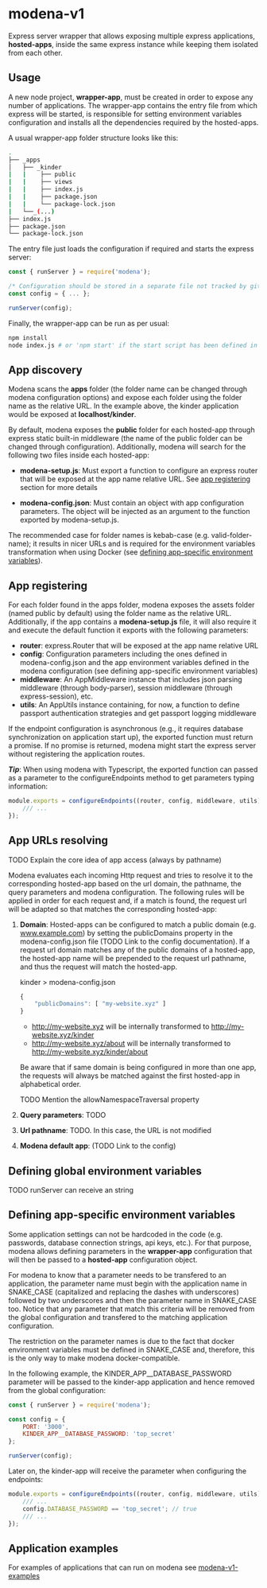 # modena-v1

Express server wrapper that allows exposing multiple express applications, **hosted-apps**, inside the same express instance while keeping them isolated from each other.

## Usage

A new node project, **wrapper-app**, must be created in order to expose any number of applications. The wrapper-app contains the entry file from which express will be started, is responsible for setting environment variables configuration and installs all the dependencies required by the hosted-apps.

A usual wrapper-app folder structure looks like this:

```bash
.  
├── _apps  
│   ├── _kinder  
|   |    ├── public  
|   |    ├── views  
|   |    ├── index.js
|   |    ├── package.json  
|   |    └── package-lock.json  
|   └──_(...)
├── index.js  
├── package.json  
└── package-lock.json  
```

The entry file just loads the configuration if required and starts the express server:

```javascript
const { runServer } = require('modena');

/* Configuration should be stored in a separate file not tracked by git */
const config = { ... };

runServer(config);
```

Finally, the wrapper-app can be run as per usual:

```bash
npm install
node index.js # or 'npm start' if the start script has been defined in the package.json
```

## App discovery

Modena scans the **apps** folder (the folder name can be changed through modena configuration options) and expose each folder using the folder name as the relative URL. In the example above, the kinder application would be exposed at **localhost/kinder**.

By default, modena exposes the **public** folder for each hosted-app through express static built-in middleware (the name of the public folder can be changed through configuration). Additionally, modena will search for the following two files inside each hosted-app:

- **modena-setup.js**: Must export a function to configure an express router that will be exposed at the app name relative URL. See [app registering](#app-registering) section for more details

- **modena-config.json**: Must contain an object with app configuration parameters. The object will be injected as an argument to the function exported by modena-setup.js.

The recommended case for folder names is kebab-case (e.g. valid-folder-name); it results in nicer URLs and is required for the environment variables transformation when using Docker (see [defining app-specific environment variables](#defining-app-specific-environment-variables)).

## App registering

For each folder found in the apps folder, modena exposes the assets folder (named public by default) using the folder name as the relative URL. Additionally, if the app contains a **modena-setup.js** file, it will also require it and execute the default function it exports with the following parameters:

- **router**: express.Router that will be exposed at the app name relative URL
- **config**: Configuration parameters including the ones defined in modena-config.json and the app environment variables defined in the modena configuration (see defining app-specific environment variables)
- **middleware**: An AppMiddleware instance that includes json parsing middleware (through body-parser), session middleware (through express-session), etc.
- **utils**: An AppUtils instance containing, for now, a function to define passport authentication strategies and get passport logging middleware

If the endpoint configuration is asynchronous (e.g., it requires database synchronization on application start up), the exported function must return a promise. If no promise is returned, modena might start the express server without registering the application routes.

_**Tip**_: When using modena with Typescript, the exported function can passed as a parameter to the configureEndpoints method to get parameters typing information:

```javascript
module.exports = configureEndpoints((router, config, middleware, utils) => {
    /// ...
});
```

## App URLs resolving

TODO Explain the core idea of app access (always by pathname)

Modena evaluates each incoming Http request and tries to resolve it to the corresponding hosted-app based on the url domain, the pathname, the query parameters and modena configuration. The following rules will be applied in order for each request and, if a match is found, the request url will be adapted so that matches the corresponding hosted-app:

1. **Domain**: Hosted-apps can be configured to match a public domain (e.g. www.example.com) by setting the publicDomains property in the modena-config.json file (TODO Link to the config documentation). If a request url domain matches any of the public domains of a hosted-app, the hosted-app name will be prepended to the request url pathname, and thus the request will match the hosted-app.

    kinder > modena-config.json
    ```javascript
    {
        "publicDomains": [ "my-website.xyz" ]
    }
    ```

    - http://my-website.xyz will be internally transformed to http://my-website.xyz/kinder
    - http://my-website.xyz/about will be internally transformed to http://my-website.xyz/kinder/about

    Be aware that if same domain is being configured in more than one app, the requests will always be matched against the first hosted-app in alphabetical order.

    TODO Mention the allowNamespaceTraversal property

2. **Query parameters**: TODO
3. **Url pathname**: TODO. In this case, the URL is not modified
4. **Modena default app**: (TODO Link to the config)

## Defining global environment variables

TODO runServer can receive an string

## Defining app-specific environment variables

Some application settings can not be hardcoded in the code (e.g. passwords, database connection strings, api keys, etc.). For that purpose, modena allows defining parameters in the **wrapper-app** configuration that will then be passed to a **hosted-app** configuration object.

For modena to know that a parameter needs to be transfered to an application, the parameter name must begin with the application name in SNAKE_CASE (capitalized and replacing the dashes with underscores) followed by two underscores and then the parameter name in SNAKE_CASE too. Notice that any parameter that match this criteria will be removed from the global configuration and transfered to the matching application configuration.

The restriction on the parameter names is due to the fact that docker environment variables must be defined in SNAKE_CASE and, therefore, this is the only way to make modena docker-compatible.

In the following example, the KINDER_APP__DATABASE_PASSWORD parameter will be passed to the kinder-app application and hence removed from the global configuration:

```javascript
const { runServer } = require('modena');

const config = {
    PORT: '3000',
    KINDER_APP__DATABASE_PASSWORD: 'top_secret'
};

runServer(config);
```

Later on, the kinder-app will receive the parameter when configuring the endpoints:

```javascript
module.exports = configureEndpoints((router, config, middleware, utils) => {
    /// ...
    config.DATABASE_PASSWORD == 'top_secret'; // true
    /// ...
});
```

## Application examples

For examples of applications that can run on modena see [modena-v1-examples](https://github.com/L3bowski/modena-v1-examples)
